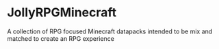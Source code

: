 # JollyRPGMinecraft
A collection of RPG focused Minecraft datapacks intended to be mix and matched to create an RPG experience
